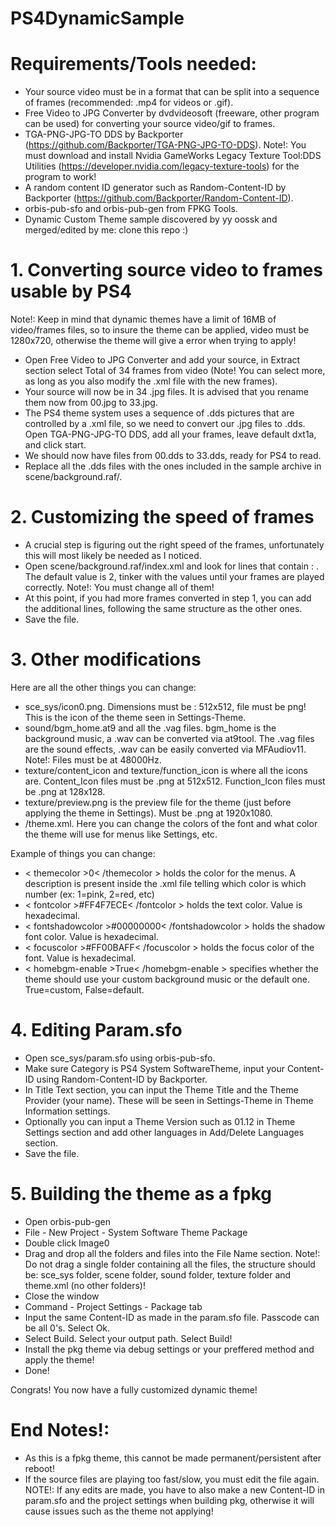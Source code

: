 # PS4DynamicSample

# Requirements/Tools needed:
- Your source video must be in a format that can be split into a sequence of frames (recommended: .mp4 for videos or .gif).
- Free Video to JPG Converter by dvdvideosoft (freeware, other program can be used) for converting your source video/gif to frames.
- TGA-PNG-JPG-TO DDS by Backporter (https://github.com/Backporter/TGA-PNG-JPG-TO-DDS). Note!: You must download and install Nvidia GameWorks Legacy Texture Tool:DDS Utilities (https://developer.nvidia.com/legacy-texture-tools) for the program to work!
- A random content ID generator such as Random-Content-ID by Backporter (https://github.com/Backporter/Random-Content-ID).
- orbis-pub-sfo and orbis-pub-gen from FPKG Tools.
- Dynamic Custom Theme sample discovered by yy oossk and merged/edited by me: clone this repo :)


# 1. Converting source video to frames usable by PS4

Note!: Keep in mind that dynamic themes have a limit of 16MB of video/frames files, so to insure the theme can be applied, video must be 1280x720, otherwise the theme will give a error when trying to apply!

- Open Free Video to JPG Converter and add your source, in Extract section select Total of 34 frames from video (Note! You can select more, as long as you also modify the .xml file with the new frames).
- Your source will now be in 34 .jpg files. It is advised that you rename them now from 00.jpg to 33.jpg.
- The PS4 theme system uses a sequence of .dds pictures that are controlled by a .xml file, so we need to convert our .jpg files to .dds. Open TGA-PNG-JPG-TO DDS, add all your frames, leave default dxt1a, and click start.
- We should now have files from 00.dds to 33.dds, ready for PS4 to read.
- Replace all the .dds files with the ones included in the sample archive in scene/background.raf/.

# 2. Customizing the speed of frames

- A crucial step is figuring out the right speed of the frames, unfortunately this will most likely be needed as I noticed.
- Open scene/background.raf/index.xml and look for lines that contain : <case wait="2">. The default value is 2, tinker with the values until your frames are played correctly. Note!: You must change all of them!
- At this point, if you had more frames converted in step 1, you can add the additional lines, following the same structure as the other ones.
- Save the file.

# 3. Other modifications

Here are all the other things you can change:

- sce_sys/icon0.png. Dimensions must be : 512x512, file must be png! This is the icon of the theme seen in Settings-Theme.
- sound/bgm_home.at9 and all the .vag files. bgm_home is the background music, a .wav can be converted via at9tool. The .vag files are the sound effects, .wav can be easily converted via MFAudiov11. Note!: Files must be at 48000Hz.
- texture/content_icon and texture/function_icon is where all the icons are. Content_Icon files must be .png at 512x512. Function_Icon files must be .png at 128x128.
- texture/preview.png is the preview file for the theme (just before applying the theme in Settings). Must be .png at 1920x1080.
- /theme.xml. Here you can change the colors of the font and what color the theme will use for menus like Settings, etc. 

Example of things you can change:
- < themecolor >0< /themecolor > holds the color for the menus. A description is present inside the .xml file telling which color is which number (ex: 1=pink, 2=red, etc)
- < fontcolor >#FF4F7ECE< /fontcolor > holds the text color. Value is hexadecimal.
- < fontshadowcolor >#00000000< /fontshadowcolor > holds the shadow font color. Value is hexadecimal.
- < focuscolor >#FF00BAFF< /focuscolor > holds the focus color of the font. Value is hexadecimal.
- < homebgm-enable >True< /homebgm-enable > specifies whether the theme should use your custom background music or the default one. True=custom, False=default.

# 4. Editing Param.sfo

- Open sce_sys/param.sfo using orbis-pub-sfo.
- Make sure Category is PS4 System SoftwareTheme, input your Content-ID using Random-Content-ID by Backporter.
- In Title Text section, you can input the Theme Title and the Theme Provider (your name). These will be seen in Settings-Theme in Theme Information settings.
- Optionally you can input a Theme Version such as 01.12 in Theme Settings section and add other languages in Add/Delete Languages section.
- Save the file.

# 5. Building the theme as a fpkg

- Open orbis-pub-gen
- File - New Project - System Software Theme Package
- Double click Image0
- Drag and drop all the folders and files into the File Name section. Note!: Do not drag a single folder containing all the files, the structure should be: sce_sys folder, scene folder, sound folder, texture folder and theme.xml (no other folders)!
- Close the window
- Command - Project Settings - Package tab
- Input the same Content-ID as made in the param.sfo file. Passcode can be all 0's. Select Ok.
- Select Build. Select your output path. Select Build!
- Install the pkg theme via debug settings or your preffered method and apply the theme!
- Done!

Congrats! You now have a fully customized dynamic theme!

# End Notes!:
- As this is a fpkg theme, this cannot be made permanent/persistent after reboot!
- If the source files are playing too fast/slow, you must edit the <case wait="2"> file again. NOTE!: If any edits are made, you have to also make a new Content-ID in param.sfo and the project settings when building pkg, otherwise it will cause issues such as the theme not applying!
